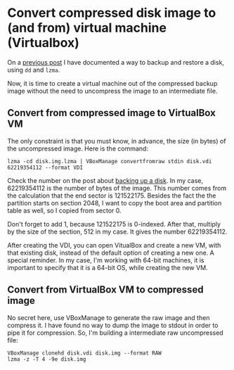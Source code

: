 

# Convert compressed disk image to (and from) virtual machine (Virtualbox)

On a [previous post](/blog/15/using-dd-and-lzma-to-backup-and-restore-a-disk)
I have documented a way to backup and restore a disk, using `dd` and
`lzma`.

Now, it is time to create a virtual machine out of the compressed backup image
without the need to uncompress the image to an intermediate file.

## Convert from compressed image to VirtualBox VM

The only constraint is that you must know, in advance, the size (in bytes) of
the uncompressed image. Here is the command:

    lzma -cd disk.img.lzma | VBoxManage convertfromraw stdin disk.vdi 62219354112 --format VDI

Check the number on the post about 
[backing up a disk](/blog/15/using-dd-and-lzma-to-backup-and-restore-a-disk).
In my case, 62219354112 is the number of bytes of the image. This number comes
from the calculation that the end sector is 121522175. Besides the fact the the
partition starts on section 2048, I want to copy the boot area and partition
table as well, so I copied from sector 0.

Don't forget to add 1, because 121522175 is 0-indexed. After that, multiply by
the size of the section, 512 in my case. It gives the number 62219354112.

After creating the VDI, you can open VitualBox and create a new VM, with that
existing disk, instead of the default option of creating a new one. A special
reminder. In my case, I'm working with 64-bit machines, it is important to
specify that it is a 64-bit OS, while creating the new VM.

## Convert from VirtualBox VM to compressed image

No secret here, use VBoxManage to generate the raw image and then compress it.
I have found no way to dump the image to stdout in order to pipe it for
compression. So, I'm building a intermediate raw uncompressed file:

    VBoxManage clonehd disk.vdi disk.img --format RAW
    lzma -z -T 4 -9e disk.img
